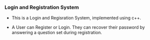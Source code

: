 ### Login and Registration System

* This is a Login and Regisration System, implemented using c++.

* A User can Register or Login. They can recover their password by answering a question set during registration.
